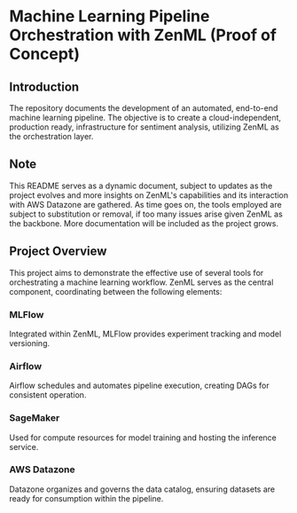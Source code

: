 # Machine Learning Pipeline Orchestration with ZenML (Proof of Concept)

## Introduction
The repository documents the development of an automated, end-to-end machine learning pipeline. The objective is to create a cloud-independent, production ready, infrastructure for sentiment analysis, utilizing ZenML as the orchestration layer.

## Note
This README serves as a dynamic document, subject to updates as the project evolves and more insights on ZenML's capabilities and its interaction with AWS Datazone are gathered. As time goes on, the tools employed are subject to substitution or removal, if too many issues arise given ZenML as the backbone. More documentation will be included as the project grows.  

## Project Overview
This project aims to demonstrate the effective use of several tools for orchestrating a machine learning workflow. ZenML serves as the central component, coordinating between the following elements:

### MLFlow
Integrated within ZenML, MLFlow provides experiment tracking and model versioning.

### Airflow
Airflow schedules and automates pipeline execution, creating DAGs for consistent operation.

### SageMaker
Used for compute resources for model training and hosting the inference service.

### AWS Datazone
Datazone organizes and governs the data catalog, ensuring datasets are ready for consumption within the pipeline.

